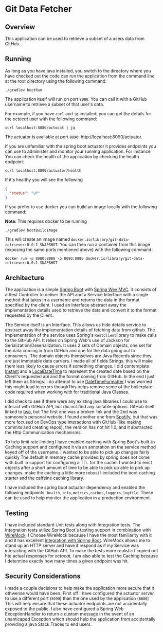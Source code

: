 # Git Data Fetcher

## Overview
This application can be used to retrieve a subset of a users data from GitHub.

## Running
As long as you have java installed, you switch to the directory where you have checked out the code can run the application from the command line at the root directory using the following command:

```shell
./gradlew bootRun
```

The application itself will run on port `8080`. You can call it with a GitHub username to retrieve a subset of that user's data.

For example, if you have `curl` and `jq` installed, you can get the details for the _octocat_ user with the following command:

```shell
curl localhost:8080/octocat | jq
```

The actuator is available at port `8090`: http://localhost:8090/actuator.  

If you are unfamiliar with the spring boot actuator it provides endpoints you can use to administer and monitor your running application.
For instance You can check the health of the application by checking the health endpoint:

```shell
curl localhost:8090/actuator/health
```

If it's healthy you will see the following

```json
{
  "status": "UP"
}
```

If you prefer to use docker you can build an image locally with the following command:

**Note:** This requires docker to be running

```shell
./gradlew bootBuildImage
```

This will create an image named `docker.io/library/git-data-retriever:0.0.1-SNAPSHOT`. You can then run a container from this 
image (exposing the same ports mentioned above) with the following command:

```shell
docker run -p 8080:8080 -p 8090:8090 docker.io/library/git-data-retriever:0.0.1-SNAPSHOT
```

## Architecture
The application is a simple [Spring Boot](https://docs.spring.io/spring-boot/index.html) with [Spring Wev MVC](https://docs.spring.io/spring-framework/reference/web/webmvc.html). It consists of a Rest Controller to deliver the API and a Service
Interface with a single method that takes in a username and returns the data in the format specified by the client. 
I used an Interface abstract away the implementation details used to retrieve the data and convert it to the format requested by the Client..

The Service itself is an Interface. This allows us hide details service to abstract away the implementation details of fetching data from github. 
The implementation of the service uses Spring's `RestClient`library to make calls to the GitHub API. It relies on Spring 
Web's use of Jackson for Serialization/Deserialization. It uses 2 sets of Domain objects, one set for the data coming in from 
GitHub and one for the data going out to consumers. The domain objects themselves are Java Records since they are just 
immutable data carriers. I made all of fields Strings, this will make them less likely to cause errors if something changes. 
I did contemplate [Instant](https://docs.oracle.com/en/java/javase/21/docs/api/java.base/java/time/Instant.html) and a [LocalDateTime](https://docs.oracle.com/en/java/javase/21/docs/api/java.base/java/time/LocalDateTime.html) to represent the 
created date based on the Client's requested api and the format coming from GitHub. In the end I just left them as Strings.
I do attempt to use [DateTimeFormatter](https://docs.oracle.com/en/java/javase/21/docs/api/java.base/java/time/format/DateTimeFormatter.html) I was worried this might lead to errors thoughThis helps remove some of the boilerplate code required when working with for traditional Java Classes.

I did check to see if there were any existing java libraries I could use to interact with GitHub API, but did not find any suitable options. 
GitHub itself linked to [two](https://docs.github.com/en/rest/using-the-rest-api/libraries-for-the-rest-api?apiVersion=2022-11-28#java), but
The first one was a broken link and the 2nd was someone's personal website. I found another one from [Spotify](https://docs.github.com/en/rest/using-the-rest-api/libraries-for-the-rest-api?apiVersion=2022-11-28#java),
but that was more focused on DevOps type interactions with GitHub (like making commits and creating repos), the version has not hit 1.0, and it abstracted the Http Communication mechanisms.

To help limit rate limiting I have enabled caching with Spring Boot's built-in Caching support and configured it via an
annotation on the service method keyed off of the username. I wanted to be able to pick up changes fairly quickly The default in memory cache provided by spring does not come 
with built in support for configuring a TTL for the cache. I wanted to evict objects after a short amount of time to be 
able to pick up able to pick up changes.
make the caching a little more robust I included the boot caching starter and the caffeine caching library.

I have included the spring boot actuator dependency and enabled the following endpoints: `health,info,metrics,caches,loggers,logfile`.
These can be used to help monitor the application in a production environment.

## Testing
I have included standard Unit tests along with Integration tests. The Integration tests utilize Spring Boot's testing support in combination with [WireMock](https://wiremock.org/). 
I Choose WireMock because I have the most familiarity with it and it has excellent [integration with Spring Boot](https://wiremock.org/docs/spring-boot/).
WireMock allows me to stand up an HTTP server and have it respond as if my Service was interacting with the GitHub API. To make the tests more realistic
I copied out hte actual responses for _octocat_, I am also able to test the Caching because I determine exactly how many times a given endpoint was  hit.

## Security Considerations
I made a couple decisions to help make the application more secure that it othwerise would have been. First off I have configured
the actuator server to use a different port (`8090`) than the one used by the application (`8080`) This will help ensure that these actuator endpoints are not accidentally exposed to the public.
I also have configured a Spring Web ExceptionHandler to return a custom message in the event of an unanticaped Exception which should
help the application from accidentally providing a java Stack Traces to end users.